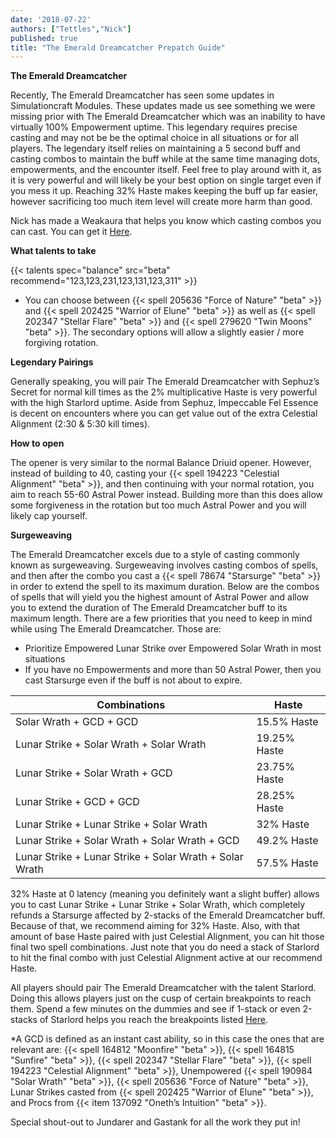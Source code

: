 ```yaml
---
date: '2018-07-22'
authors: ["Tettles","Nick"]
published: true
title: "The Emerald Dreamcatcher Prepatch Guide"
---
```

 
**The Emerald Dreamcatcher**
 
Recently, The Emerald Dreamcatcher has seen some updates in Simulationcraft Modules. These updates made us see something we were missing prior with The Emerald Dreamcatcher which was an inability to have virtually 100% Empowerment uptime. This legendary requires precise casting and may not be be the optimal choice in all situations or for all players. The legendary itself relies on maintaining a 5 second buff and casting combos to maintain the buff while at the same time managing dots, empowerments, and the encounter itself. Feel free to play around with it, as it is very powerful and will likely be your best option on single target even if you mess it up. Reaching 32% Haste makes keeping the buff up far easier, however sacrificing too much item level will create more harm than good.
 
Nick has made a Weakaura that helps you know which casting combos you can cast. You can get it [Here](https://wago.io/H1hRA6WNQ).
 
**What talents to take**
 
{{< talents spec="balance" src="beta" recommend="123,123,231,123,131,123,311" >}}
 
- You can choose between {{< spell 205636 "Force of Nature" "beta" >}} and {{< spell 202425 "Warrior of Elune" "beta" >}} as well as {{< spell 202347 "Stellar Flare" "beta" >}} and {{< spell 279620 "Twin Moons" "beta" >}}. The secondary options will allow a slightly easier / more forgiving rotation.
 
**Legendary Pairings**
 
Generally speaking, you will pair The Emerald Dreamcatcher with Sephuz’s Secret for normal kill times as the 2% multiplicative Haste is very powerful with the high Starlord uptime. Aside from Sephuz, Impeccable Fel Essence is decent on encounters where you can get value out of the extra Celestial Alignment (2:30 & 5:30 kill times).
 
**How to open**
 
The opener is very similar to the normal Balance Driuid opener. However, instead of building to 40, casting your {{< spell 194223 "Celestial Alignment" "beta" >}}, and then continuing with your normal rotation, you aim to reach 55-60 Astral Power instead. Building more than this does allow some forgiveness in the rotation but too much Astral Power and you will likely cap yourself.
 
**Surgeweaving**
 
The Emerald Dreamcatcher excels due to a style of casting commonly known as surgeweaving. Surgeweaving involves casting combos of spells, and then after the combo you cast a {{< spell 78674 "Starsurge" "beta" >}} in order to extend the spell to its maximum duration. Below are the combos of spells that will yield you the highest amount of Astral Power and allow you to extend the duration of The Emerald Dreamcatcher buff to its maximum length. There are a few priorities that you need to keep in mind while using The Emerald Dreamcatcher. Those are:
 
- Prioritize Empowered Lunar Strike over Empowered Solar Wrath in most situations
- If you have no Empowerments and more than 50 Astral Power, then you cast Starsurge even if the buff is not about to expire.
 
|                 Combinations                |   Haste     |
|---------------------------------------------|-------------|
| Solar Wrath + GCD + GCD                     | 15.5% Haste  |
| Lunar Strike + Solar Wrath + Solar Wrath    | 19.25% Haste |
| Lunar Strike + Solar Wrath + GCD            | 23.75% Haste |
| Lunar Strike + GCD + GCD                    | 28.25% Haste |
| Lunar Strike + Lunar Strike + Solar Wrath   | 32% Haste	|
| Lunar Strike + Solar Wrath + Solar Wrath + GCD | 49.2% Haste |
| Lunar Strike + Lunar Strike + Solar Wrath + Solar Wrath | 57.5% Haste |
 
32% Haste at 0 latency (meaning you definitely want a slight buffer) allows you to cast Lunar Strike + Lunar Strike + Solar Wrath, which completely refunds a Starsurge affected by 2-stacks of the Emerald Dreamcatcher buff. Because of that, we recommend aiming for 32% Haste. Also, with that amount of base Haste paired with just Celestial Alignment, you can hit those final two spell combinations. Just note that you do need a stack of Starlord to hit the final combo with just Celestial Alignment active at our recommend Haste.
 
All players should pair The Emerald Dreamcatcher with the talent Starlord. Doing this allows players just on the cusp of certain breakpoints to reach them. Spend a few minutes on the dummies and see if 1-stack or even 2-stacks of Starlord helps you reach the breakpoints listed [Here](https://docs.google.com/spreadsheets/d/1F4Xup4FBRC517rkBA6OdzdXw5O1MU5AU37lztQq9Ox8/edit#gid=0).
 
*A GCD is defined as an instant cast ability, so in this case the ones that are relevant are: {{< spell 164812 "Moonfire" "beta" >}}, {{< spell 164815 "Sunfire" "beta" >}}, {{< spell 202347 "Stellar Flare" "beta" >}}, {{< spell 194223 "Celestial Alignment" "beta" >}}, Unempowered {{< spell 190984 "Solar Wrath" "beta" >}}, {{< spell 205636 "Force of Nature" "beta" >}}, Lunar Strikes casted from {{< spell 202425 "Warrior of Elune" "beta" >}}, and Procs from {{< item 137092 "Oneth’s Intuition" "beta" >}}.
 
Special shout-out to Jundarer and Gastank for all the work they put in!



